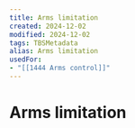 ```yaml
---
title: Arms limitation
created: 2024-12-02
modified: 2024-12-02
tags: TBSMetadata
alias: Arms limitation
usedFor:
- "[[1444 Arms control]]"
---
```

# Arms limitation

